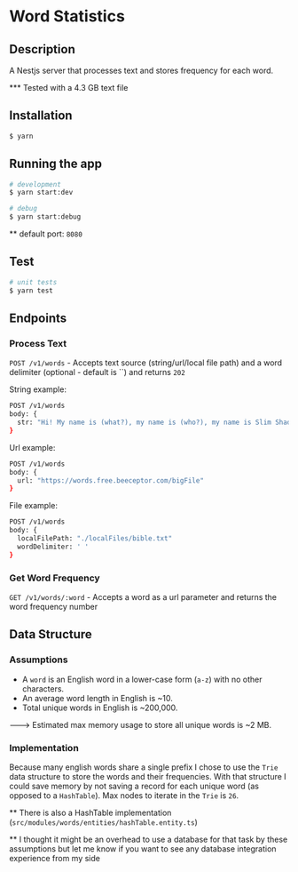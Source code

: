 # Word Statistics

## Description

A Nestjs server that processes text and stores frequency for each word.

*** Tested with a 4.3 GB text file

## Installation

```bash
$ yarn
```

## Running the app

```bash
# development
$ yarn start:dev

# debug
$ yarn start:debug
```

\*\* default port: `8080`

## Test

```bash
# unit tests
$ yarn test
```

## Endpoints

### Process Text

`POST /v1/words` - Accepts text source (string/url/local file path) and a word delimiter (optional - default is ``) and returns `202`

String example:

```bash
POST /v1/words
body: {
  str: "Hi! My name is (what?), my name is (who?), my name is Slim Shady"
}
```

Url example:

```bash
POST /v1/words
body: {
  url: "https://words.free.beeceptor.com/bigFile"
}
```

File example:

```bash
POST /v1/words
body: {
  localFilePath: "./localFiles/bible.txt"
  wordDelimiter: ' '
}
```

### Get Word Frequency

`GET /v1/words/:word` - Accepts a word as a url parameter and returns the word frequency number

## Data Structure

### Assumptions

- A `word` is an English word in a lower-case form (`a-z`) with no other characters.
- An average word length in English is ~10.
- Total unique words in English is ~200,000.

---> Estimated max memory usage to store all unique words is ~2 MB.

### Implementation

Because many english words share a single prefix I chose to use the `Trie` data structure to store the words and their frequencies.
With that structure I could save memory by not saving a record for each unique word (as opposed to a `HashTable`).
Max nodes to iterate in the `Trie` is `26`.

** There is also a HashTable implementation (`src/modules/words/entities/hashTable.entity.ts`)

\*\* I thought it might be an overhead to use a database for that task by these assumptions
but let me know if you want to see any database integration experience from my side

